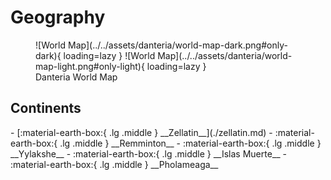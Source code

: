 # Geography

<figure markdown="span">
    ![World Map](../../assets/danteria/world-map-dark.png#only-dark){ loading=lazy }
    ![World Map](../../assets/danteria/world-map-light.png#only-light){ loading=lazy }
    <figcaption>Danteria World Map</figcaption>
</figure>

## Continents

<div class="grid cards" markdown>
-   [:material-earth-box:{ .lg .middle } __Zellatin__](./zellatin.md)
-   :material-earth-box:{ .lg .middle } __Remminton__
-   :material-earth-box:{ .lg .middle } __Yylakshe__
-   :material-earth-box:{ .lg .middle } __Islas Muerte__
-   :material-earth-box:{ .lg .middle } __Pholameaga__
</div>
